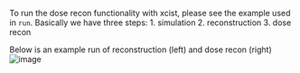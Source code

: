 To run the dose recon functionality with xcist, please see the example used in `run`. Basically we have three steps: 1. simulation 2. reconstruction 3. dose recon

Below is an example run of reconstruction (left) and dose recon (right)![image](https://user-images.githubusercontent.com/100655819/229264248-8a726b72-7446-437f-ac55-3fa9ec0bcb96.png)
